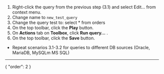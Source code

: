 1. Right-click the query from the previous step (3.1) and select Edit… from context menu.
2. Change name to `new_test_query`
3. Change the query test to: select \* from orders
4. On the top toolbar, click the **Play** button.
5. On **Actions** tab on **Toolbox**, click **Run query…** .
6. On the top toolbar, click the **Save** button.

* Repeat scenarios 3.1-3.2 for queries to different DB sources (Oracle, MariaDB, MySQLm MS SQL)
---
{
  "order": 2
}